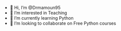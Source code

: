 - 👋 Hi, I’m @Drmamoun95
- 👀 I’m interested in Teaching
- 🌱 I’m currently learning Python
- 💞️ I’m looking to collaborate on Free Python courses 

<!---
Drmamoun95/Drmamoun95 is a ✨ special ✨ repository because its `README.md` (this file) appears on your GitHub profile.
You can click the Preview link to take a look at your changes.
--->
